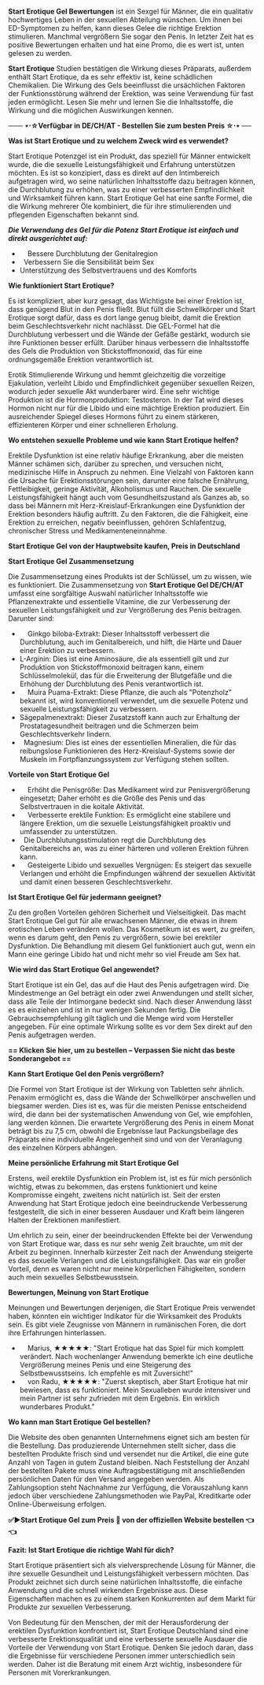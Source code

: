 <p><strong>Start Erotique Gel Bewertungen</strong><span style="font-weight: 400;"> ist ein Sexgel f&uuml;r M&auml;nner, die ein qualitativ hochwertiges Leben in der sexuellen Abteilung w&uuml;nschen. Um ihnen bei ED-Symptomen zu helfen, kann dieses Gelee die richtige Erektion stimulieren. Manchmal vergr&ouml;&szlig;ern Sie sogar den Penis. In letzter Zeit hat es positive Bewertungen erhalten und hat eine Promo, die es wert ist, unten gelesen zu werden.&nbsp;</span></p>
<p><strong>Start Erotique</strong><span style="font-weight: 400;"> Studien best&auml;tigen die Wirkung dieses Pr&auml;parats, au&szlig;erdem enth&auml;lt Start Erotique, da es sehr effektiv ist, keine sch&auml;dlichen Chemikalien. Die Wirkung des Gels beeinflusst die urs&auml;chlichen Faktoren der Funktionsst&ouml;rung w&auml;hrend der Erektion, was seine Verwendung f&uuml;r fast jeden erm&ouml;glicht. Lesen Sie mehr und lernen Sie die Inhaltsstoffe, die Wirkung und die m&ouml;glichen Auswirkungen kennen.</span></p>
<p><strong>─── ⋆&sdot;☆Verf&uuml;gbar in DE/CH/AT - Bestellen Sie zum besten Preis ☆&sdot;⋆ ──</strong></p>
<p><strong>Was ist Start Erotique und zu welchem Zweck wird es verwendet?</strong></p>
<p><span style="font-weight: 400;">Start Erotique Potenzgel ist ein Produkt, das speziell f&uuml;r M&auml;nner entwickelt wurde, die die sexuelle Leistungsf&auml;higkeit und Erfahrung unterst&uuml;tzen m&ouml;chten. Es ist so konzipiert, dass es direkt auf den Intimbereich aufgetragen wird, wo seine nat&uuml;rlichen Inhaltsstoffe dazu beitragen k&ouml;nnen, die Durchblutung zu erh&ouml;hen, was zu einer verbesserten Empfindlichkeit und Wirksamkeit f&uuml;hren kann. Start Erotique Gel hat eine sanfte Formel, die die Wirkung mehrerer &Ouml;le kombiniert, die f&uuml;r ihre stimulierenden und pflegenden Eigenschaften bekannt sind.</span></p>
<p><strong><em>Die Verwendung des Gel f&uuml;r die Potenz Start Erotique ist einfach und direkt ausgerichtet auf:</em></strong></p>
<ul>
<li style="font-weight: 400;"><span style="font-weight: 400;">&nbsp;&nbsp;&nbsp;&nbsp;Bessere Durchblutung der Genitalregion</span></li>
<li style="font-weight: 400;"><span style="font-weight: 400;">&nbsp;&nbsp;Verbessern Sie die Sensibilit&auml;t beim Sex</span></li>
<li style="font-weight: 400;"><span style="font-weight: 400;">Unterst&uuml;tzung des Selbstvertrauens und des Komforts</span></li>
</ul>
<p><strong>Wie funktioniert Start Erotique?</strong></p>
<p><span style="font-weight: 400;">Es ist kompliziert, aber kurz gesagt, das Wichtigste bei einer Erektion ist, dass gen&uuml;gend Blut in den Penis flie&szlig;t. Blut f&uuml;llt die Schwellk&ouml;rper und Start Erotique sorgt daf&uuml;r, dass es dort lange genug bleibt, damit die Erektion beim Geschlechtsverkehr nicht nachl&auml;sst. Die GEL-Formel hat die Durchblutung verbessert und die W&auml;nde der Gef&auml;&szlig;e gest&auml;rkt, wodurch sie ihre Funktionen besser erf&uuml;llt. Dar&uuml;ber hinaus verbessern die Inhaltsstoffe des Gels die Produktion von Stickstoffmonoxid, das f&uuml;r eine ordnungsgem&auml;&szlig;e Erektion verantwortlich ist.</span></p>
<p><span style="font-weight: 400;">Erotik Stimulierende Wirkung und hemmt gleichzeitig die vorzeitige Ejakulation, verleiht Libido und Empfindlichkeit gegen&uuml;ber sexuellen Reizen, wodurch jeder sexuelle Akt wunderbarer wird. Eine sehr wichtige Produktion ist die Hormonproduktion: Testosteron. In der Tat wird dieses Hormon nicht nur f&uuml;r die Libido und eine m&auml;chtige Erektion produziert. Ein ausreichender Spiegel dieses Hormons f&uuml;hrt zu einem st&auml;rkeren, effizienteren K&ouml;rper und einer schnelleren Erholung.</span></p>
<p><strong>Wo entstehen sexuelle Probleme und wie kann Start Erotique helfen?</strong></p>
<p><span style="font-weight: 400;">Erektile Dysfunktion ist eine relativ h&auml;ufige Erkrankung, aber die meisten M&auml;nner sch&auml;men sich, dar&uuml;ber zu sprechen, und versuchen nicht, medizinische Hilfe in Anspruch zu nehmen. Eine Vielzahl von Faktoren kann die Ursache f&uuml;r Erektionsst&ouml;rungen sein, darunter eine falsche Ern&auml;hrung, Fettleibigkeit, geringe Aktivit&auml;t, Alkoholismus und Rauchen. Die sexuelle Leistungsf&auml;higkeit h&auml;ngt auch vom Gesundheitszustand als Ganzes ab, so dass bei M&auml;nnern mit Herz-Kreislauf-Erkrankungen eine Dysfunktion der Erektion besonders h&auml;ufig auftritt. Zu den Faktoren, die die F&auml;higkeit, eine Erektion zu erreichen, negativ beeinflussen, geh&ouml;ren Schlafentzug, chronischer Stress und Medikamenteneinnahme.</span></p>
<p><strong>Start Erotique Gel von der Hauptwebsite kaufen, Preis in Deutschland</strong></p>
<p><strong>Start Erotique Gel Zusammensetzung</strong></p>
<p><span style="font-weight: 400;">Die Zusammensetzung eines Produkts ist der Schl&uuml;ssel, um zu wissen, wie es funktioniert. Die Zusammensetzung von </span><strong>Start Erotique Gel DE/CH/AT</strong><span style="font-weight: 400;"> umfasst eine sorgf&auml;ltige Auswahl nat&uuml;rlicher Inhaltsstoffe wie Pflanzenextrakte und essentielle Vitamine, die zur Verbesserung der sexuellen Leistungsf&auml;higkeit und zur Vergr&ouml;&szlig;erung des Penis beitragen. Darunter sind:</span></p>
<ul>
<li style="font-weight: 400;"><span style="font-weight: 400;">&nbsp;&nbsp;&nbsp;&nbsp;Ginkgo biloba-Extrakt: Dieser Inhaltsstoff verbessert die Durchblutung, auch im Genitalbereich, und hilft, die H&auml;rte und Dauer einer Erektion zu verbessern.</span></li>
<li style="font-weight: 400;"><span style="font-weight: 400;">L-Arginin: Dies ist eine Aminos&auml;ure, die als essentiell gilt und zur Produktion von Stickstoffmonoxid beitragen kann, einem Schl&uuml;sselmolek&uuml;l, das f&uuml;r die Erweiterung der Blutgef&auml;&szlig;e und die Erh&ouml;hung der Durchblutung des Penis verantwortlich ist.</span></li>
<li style="font-weight: 400;"><span style="font-weight: 400;">&nbsp;&nbsp;&nbsp;&nbsp;Muira Puama-Extrakt: Diese Pflanze, die auch als "Potenzholz" bekannt ist, wird konventionell verwendet, um die sexuelle Potenz und sexuelle Leistungsf&auml;higkeit zu verbessern.</span></li>
<li style="font-weight: 400;"><span style="font-weight: 400;">S&auml;gepalmenextrakt: Dieser Zusatzstoff kann auch zur Erhaltung der Prostatagesundheit beitragen und die Schmerzen beim Geschlechtsverkehr lindern.</span></li>
<li style="font-weight: 400;"><span style="font-weight: 400;">&nbsp;&nbsp;Magnesium: Dies ist eines der essentiellen Mineralien, die f&uuml;r das reibungslose Funktionieren des Herz-Kreislauf-Systems sowie der Muskeln im Fortpflanzungssystem zur Verf&uuml;gung stehen sollten.</span></li>
</ul>
<p><strong>Vorteile von Start Erotique Gel</strong></p>
<ul>
<li style="font-weight: 400;"><span style="font-weight: 400;">&nbsp;&nbsp;&nbsp;&nbsp;Erh&ouml;ht die Penisgr&ouml;&szlig;e: Das Medikament wird zur Penisvergr&ouml;&szlig;erung eingesetzt; Daher erh&ouml;ht es die Gr&ouml;&szlig;e des Penis und das Selbstvertrauen in die koitale Aktivit&auml;t.</span></li>
<li style="font-weight: 400;"><span style="font-weight: 400;">&nbsp;&nbsp;&nbsp;&nbsp;Verbesserte erektile Funktion: Es erm&ouml;glicht eine stabilere und l&auml;ngere Erektion, um die sexuelle Leistungsf&auml;higkeit proaktiv und umfassender zu unterst&uuml;tzen.</span></li>
<li style="font-weight: 400;"><span style="font-weight: 400;">&nbsp;&nbsp;Die Durchblutungsstimulation regt die Durchblutung des Genitalbereichs an, was zu einer h&auml;rteren und volleren Erektion f&uuml;hren kann.</span></li>
<li style="font-weight: 400;"><span style="font-weight: 400;">&nbsp;&nbsp;&nbsp;&nbsp;Gesteigerte Libido und sexuelles Vergn&uuml;gen: Es steigert das sexuelle Verlangen und erh&ouml;ht die Empfindungen w&auml;hrend der sexuellen Aktivit&auml;t und damit einen besseren Geschlechtsverkehr.</span></li>
</ul>
<p><strong>Ist Start Erotique Gel f&uuml;r jedermann geeignet?</strong></p>
<p><span style="font-weight: 400;">Zu den gro&szlig;en Vorteilen geh&ouml;ren Sicherheit und Vielseitigkeit. Das macht Start Erotique Gel gut f&uuml;r alle erwachsenen M&auml;nner, die etwas in ihrem erotischen Leben ver&auml;ndern wollen. Das Kosmetikum ist es wert, zu greifen, wenn es darum geht, den Penis zu vergr&ouml;&szlig;ern, sowie bei erektiler Dysfunktion. Die Behandlung mit diesem Gel funktioniert auch gut, wenn ein Mann eine geringe Libido hat und nicht mehr so viel Freude am Sex hat.</span></p>
<p><strong>Wie wird das Start Erotique Gel angewendet?</strong></p>
<p><span style="font-weight: 400;">Start Erotique ist ein Gel, das auf die Haut des Penis aufgetragen wird. Die Mindestmenge an Gel betr&auml;gt ein oder zwei Anwendungen und stellt sicher, dass alle Teile der Intimorgane bedeckt sind. Nach dieser Anwendung l&auml;sst es es einziehen und ist in nur wenigen Sekunden fertig. Die Gebrauchsempfehlung gilt t&auml;glich und die Menge wird vom Hersteller angegeben. F&uuml;r eine optimale Wirkung sollte es vor dem Sex direkt auf den Penis aufgetragen werden.</span></p>
<p><strong>== Klicken Sie hier, um zu bestellen &ndash; Verpassen Sie nicht das beste Sonderangebot ==</strong></p>
<p><strong>Kann Start Erotique Gel den Penis vergr&ouml;&szlig;ern?</strong></p>
<p><span style="font-weight: 400;">Die Formel von Start Erotique ist der Wirkung von Tabletten sehr &auml;hnlich. Penaxim erm&ouml;glicht es, dass die W&auml;nde der Schwellk&ouml;rper anschwellen und biegsamer werden. Dies ist es, was f&uuml;r die meisten Penisse entscheidend wird, die dann bei der systematischen Anwendung von Gel, wie empfohlen, lang werden k&ouml;nnen. Die erwartete Vergr&ouml;&szlig;erung des Penis in einem Monat betr&auml;gt bis zu 7,5 cm, obwohl die Ergebnisse laut Packungsbeilage des Pr&auml;parats eine individuelle Angelegenheit sind und von der Veranlagung des einzelnen K&ouml;rpers abh&auml;ngen.</span></p>
<p><strong>Meine pers&ouml;nliche Erfahrung mit Start Erotique Gel</strong></p>
<p><span style="font-weight: 400;">Erstens, weil erektile Dysfunktion ein Problem ist, ist es f&uuml;r mich pers&ouml;nlich wichtig, etwas zu bekommen, das erstens funktioniert und keine Kompromisse eingeht, zweitens nicht nat&uuml;rlich ist. Seit der ersten Anwendung hat Start Erotique jedoch eine beeindruckende Verbesserung festgestellt, die sich in einer besseren Ausdauer und Kraft beim l&auml;ngeren Halten der Erektionen manifestiert.</span></p>
<p><span style="font-weight: 400;">Um ehrlich zu sein, einer der beeindruckenden Effekte bei der Verwendung von Start Erotique war, dass es nur sehr wenig Zeit brauchte, um mit der Arbeit zu beginnen. Innerhalb k&uuml;rzester Zeit nach der Anwendung steigerte es das sexuelle Verlangen und die Leistungsf&auml;higkeit. Das war ein gro&szlig;er Vorteil, denn es waren nicht nur meine k&ouml;rperlichen F&auml;higkeiten, sondern auch mein sexuelles Selbstbewusstsein.</span></p>
<p><strong>Bewertungen, Meinung von Start Erotique</strong></p>
<p><span style="font-weight: 400;">Meinungen und Bewertungen derjenigen, die Start Erotique Preis verwendet haben, k&ouml;nnten ein wichtiger Indikator f&uuml;r die Wirksamkeit des Produkts sein. Es gibt viele Zeugnisse von M&auml;nnern in rum&auml;nischen Foren, die dort ihre Erfahrungen hinterlassen.</span></p>
<ul>
<li style="font-weight: 400;"><span style="font-weight: 400;">&nbsp;&nbsp;&nbsp;&nbsp;Marius, ★★★★★: "Start Erotique hat das Spiel f&uuml;r mich komplett ver&auml;ndert. Nach wochenlanger Anwendung bemerkte ich eine deutliche Vergr&ouml;&szlig;erung meines Penis und eine Steigerung des Selbstbewusstseins. Ich empfehle es mit Zuversicht!"</span></li>
<li style="font-weight: 400;"><span style="font-weight: 400;">&nbsp;&nbsp;&nbsp;&nbsp;von Radu, ★★★★★: "Zuerst skeptisch, aber Start Erotique hat mir bewiesen, dass es funktioniert. Mein Sexualleben wurde intensiver und mein Partner ist sehr zufrieden mit dem Ergebnis. Ein wirklich wunderbares Produkt."</span></li>
</ul>
<p><strong>Wo kann man Start Erotique Gel bestellen?</strong></p>
<p><span style="font-weight: 400;">Die Website des oben genannten Unternehmens eignet sich am besten f&uuml;r die Bestellung. Das produzierende Unternehmen stellt sicher, dass die bestellten Produkte frisch sind und versendet nur die Artikel, die eine gute Anzahl von Tagen in gutem Zustand bleiben. Nach Feststellung der Anzahl der bestellten Pakete muss eine Auftragsbest&auml;tigung mit anschlie&szlig;enden pers&ouml;nlichen Daten f&uuml;r den Versand angegeben werden. Als Zahlungsoption steht Nachnahme zur Verf&uuml;gung, die Vorauszahlung kann jedoch &uuml;ber verschiedene Zahlungsmethoden wie PayPal, Kreditkarte oder Online-&Uuml;berweisung erfolgen.</span></p>
<p><strong>✅▶Start Erotique Gel zum Preis 🛒 von der offiziellen Website bestellen 👈👈</strong></p>
<p><strong>Fazit: Ist Start Erotique die richtige Wahl f&uuml;r dich?</strong></p>
<p><span style="font-weight: 400;">Start Erotique pr&auml;sentiert sich als vielversprechende L&ouml;sung f&uuml;r M&auml;nner, die ihre sexuelle Gesundheit und Leistungsf&auml;higkeit verbessern m&ouml;chten. Das Produkt zeichnet sich durch seine nat&uuml;rlichen Inhaltsstoffe, die einfache Anwendung und die schnell wirkenden Ergebnisse aus. Diese Eigenschaften machen es zu einem starken Konkurrenten auf dem Markt f&uuml;r Produkte zur sexuellen Verbesserung.</span></p>
<p><span style="font-weight: 400;">Von Bedeutung f&uuml;r den Menschen, der mit der Herausforderung der erektilen Dysfunktion konfrontiert ist, Start Erotique Deutschland sind eine verbesserte Erektionsqualit&auml;t und eine verbesserte sexuelle Ausdauer die Vorteile der Verwendung von Start Erotique. Denken Sie jedoch daran, dass die Ergebnisse f&uuml;r verschiedene Personen immer unterschiedlich sein werden. Daher ist die Beratung mit einem Arzt wichtig, insbesondere f&uuml;r Personen mit Vorerkrankungen.</span></p>
<p><br /><br /></p>
<p>&nbsp;</p>
